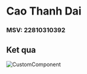 
# Cao Thanh Dai
### MSV: 22810310392
## Ket qua

![CustomComponent](https://github.com/user-attachments/assets/6d3a5640-375d-4539-92a0-681baa92b763)
